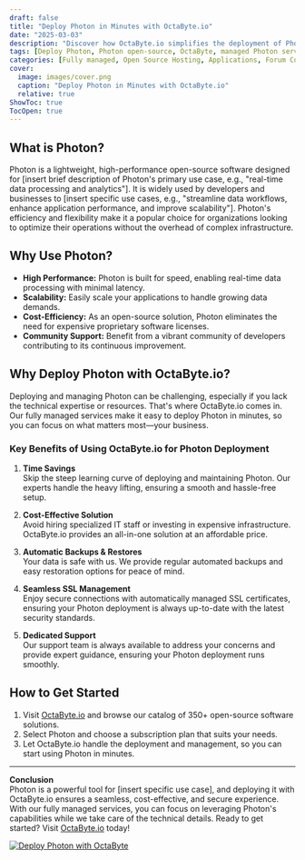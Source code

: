 ```yaml
---
draft: false
title: "Deploy Photon in Minutes with OctaByte.io"
date: "2025-03-03"
description: "Discover how OctaByte.io simplifies the deployment of Photon, a powerful open-source software, with fully managed services. Save time, reduce costs, and enjoy seamless SSL management, automatic backups, and expert support."
tags: [Deploy Photon, Photon open-source, OctaByte, managed Photon services, open-source software deployment, Photon benefits, Photon SSL management, Photon backups, Photon support]
categories: [Fully managed, Open Source Hosting, Applications, Forum Community, Fediverse]
cover:
  image: images/cover.png
  caption: "Deploy Photon in Minutes with OctaByte.io"
  relative: true
ShowToc: true
TocOpen: true
---
```



## What is Photon?

Photon is a lightweight, high-performance open-source software designed for [insert brief description of Photon's primary use case, e.g., "real-time data processing and analytics"]. It is widely used by developers and businesses to [insert specific use cases, e.g., "streamline data workflows, enhance application performance, and improve scalability"]. Photon's efficiency and flexibility make it a popular choice for organizations looking to optimize their operations without the overhead of complex infrastructure.

## Why Use Photon?

- **High Performance:** Photon is built for speed, enabling real-time data processing with minimal latency.
- **Scalability:** Easily scale your applications to handle growing data demands.
- **Cost-Efficiency:** As an open-source solution, Photon eliminates the need for expensive proprietary software licenses.
- **Community Support:** Benefit from a vibrant community of developers contributing to its continuous improvement.

## Why Deploy Photon with OctaByte.io?

Deploying and managing Photon can be challenging, especially if you lack the technical expertise or resources. That's where OctaByte.io comes in. Our fully managed services make it easy to deploy Photon in minutes, so you can focus on what matters most—your business.

### Key Benefits of Using OctaByte.io for Photon Deployment

1. **Time Savings**  
   Skip the steep learning curve of deploying and maintaining Photon. Our experts handle the heavy lifting, ensuring a smooth and hassle-free setup.

2. **Cost-Effective Solution**  
   Avoid hiring specialized IT staff or investing in expensive infrastructure. OctaByte.io provides an all-in-one solution at an affordable price.

3. **Automatic Backups & Restores**  
   Your data is safe with us. We provide regular automated backups and easy restoration options for peace of mind.

4. **Seamless SSL Management**  
   Enjoy secure connections with automatically managed SSL certificates, ensuring your Photon deployment is always up-to-date with the latest security standards.

5. **Dedicated Support**  
   Our support team is always available to address your concerns and provide expert guidance, ensuring your Photon deployment runs smoothly.

## How to Get Started

1. Visit [OctaByte.io](https://octabyte.io) and browse our catalog of 350+ open-source software solutions.
2. Select Photon and choose a subscription plan that suits your needs.
3. Let OctaByte.io handle the deployment and management, so you can start using Photon in minutes.

---

**Conclusion**  
Photon is a powerful tool for [insert specific use case], and deploying it with OctaByte.io ensures a seamless, cost-effective, and secure experience. With our fully managed services, you can focus on leveraging Photon's capabilities while we take care of the technical details. Ready to get started? Visit [OctaByte.io](https://octabyte.io) today!

[![Deploy Photon with OctaByte](/images/deploy-on-octabyte.png)](https://octabyte.io/fully-managed-open-source-services/applications/forum-community/photon)